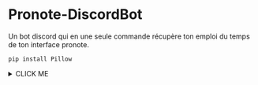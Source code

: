 # Pronote-DiscordBot
Un bot discord qui en une seule commande récupère ton emploi du temps de ton interface pronote.


```pip install Pillow```

<details><summary>CLICK ME</summary>
<p>

#### We can hide anything, even code!

```ruby
   puts "Hello World"
```

</p>
</details>
